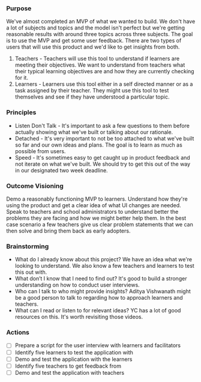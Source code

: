 ### Purpose

We've almost completed an MVP of what we wanted to build. We don't have a lot of subjects and topics and the model isn't perfect but we're getting reasonable results with around three topics across three subjects. The goal is to use the MVP and get some user feedback. There are two types of users that will use this product and we'd like to get insights from both. 
1. Teachers - Teachers will use this tool to understand if learners are meeting their objectives. We want to understand from teachers what their typical learning objectives are and how they are currently checking for it. 
2. Learners - Learners use this tool either in a self directed manner or as a task assigned by their teacher. They might use this tool to test themselves and see if they have understood a particular topic. 

### Principles 
- Listen Don't Talk - It's important to ask a few questions to them before actually showing what we've built or talking about our rationale.
- Detached - It's very important to not be too attached to what we've built so far and our own ideas and plans. The goal is to learn as much as possible from users. 
- Speed - It's sometimes easy to get caught up in product feedback and not iterate on what we've built. We should try to get this out of the way in our designated two week deadline. 

### Outcome Visioning
Demo a reasonably functioning MVP to learners. Understand how they're using the product and get a clear idea of what UI changes are needed. Speak to teachers and school administrators to understand better the problems they are facing and how we might better help them. In the best case scenario a few teachers give us clear problem statements that we can then solve and bring them back as early adopters.

### Brainstorming
- What do I already know about this project? We have an idea what we're looking to understand. We also know a few teachers and learners to test this out with. 
- What don’t I know that I need to find out? It's good to build a stronger understanding on how to conduct user interviews. 
- Who can I talk to who might provide insights? Aditya Vishwanath might be a good person to talk to regarding how to approach learners and teachers. 
- What can I read or listen to for relevant ideas? YC has a lot of good resources on this. It's worth revisiting those videos. 

### Actions
- [ ] Prepare a script for the user interview with learners and facilitators
- [ ] Identify five learners to test the application with
- [ ] Demo and test the application with the learners
- [ ] Identify five teachers to get feedback from 
- [ ] Demo and test the application with teachers
